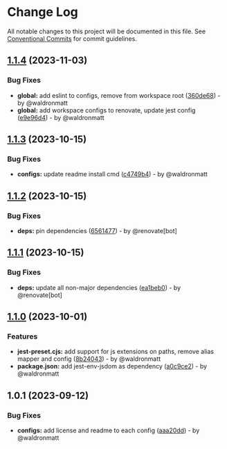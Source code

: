 # Change Log

All notable changes to this project will be documented in this file.
See [Conventional Commits](https://conventionalcommits.org) for commit guidelines.

## [1.1.4](https://github.com/waldronmatt/pnpm-nx-lerna-lite-boilerplate/compare/jest-config@1.1.3...jest-config@1.1.4) (2023-11-03)

### Bug Fixes

* **global:** add eslint to configs, remove from workspace root ([360de68](https://github.com/waldronmatt/pnpm-nx-lerna-lite-boilerplate/commit/360de687d87b1de29147cd07e2d0783ef2d814a0)) - by @waldronmatt
* **global:** add workspace configs to renovate, update jest config ([e9e96d4](https://github.com/waldronmatt/pnpm-nx-lerna-lite-boilerplate/commit/e9e96d46f5cc7a7a977a1c270b27d9ae82cb6624)) - by @waldronmatt

## [1.1.3](https://github.com/waldronmatt/pnpm-nx-lerna-lite-boilerplate/compare/jest-config@1.1.2...jest-config@1.1.3) (2023-10-15)

### Bug Fixes

* **configs:** update readme install cmd ([c4749b4](https://github.com/waldronmatt/pnpm-nx-lerna-lite-boilerplate/commit/c4749b45f04ecd5cf63a770eb3232c7fe8142597)) - by @waldronmatt

## [1.1.2](https://github.com/waldronmatt/pnpm-nx-lerna-lite-boilerplate/compare/jest-config@1.1.1...jest-config@1.1.2) (2023-10-15)

### Bug Fixes

* **deps:** pin dependencies ([6561477](https://github.com/waldronmatt/pnpm-nx-lerna-lite-boilerplate/commit/6561477112932d42e1b6bcda27de3f63d71cdbc6)) - by @renovate[bot]

## [1.1.1](https://github.com/waldronmatt/pnpm-nx-lerna-lite-boilerplate/compare/jest-config@1.1.0...jest-config@1.1.1) (2023-10-15)

### Bug Fixes

* **deps:** update all non-major dependencies ([ea1beb0](https://github.com/waldronmatt/pnpm-nx-lerna-lite-boilerplate/commit/ea1beb0dbd757f76e9094babe6bd78af60a28ef2)) - by @renovate[bot]

## [1.1.0](https://github.com/waldronmatt/pnpm-nx-lerna-lite-boilerplate/compare/jest-config@1.0.1...jest-config@1.1.0) (2023-10-01)

### Features

* **jest-preset.cjs:** add support for js extensions on paths, remove alias mapper and config ([8b24043](https://github.com/waldronmatt/pnpm-nx-lerna-lite-boilerplate/commit/8b24043ab64e3142bbd693db119a4541ac5c064b)) - by @waldronmatt
* **package.json:** add jest-env-jsdom as dependency ([a0c9ce2](https://github.com/waldronmatt/pnpm-nx-lerna-lite-boilerplate/commit/a0c9ce25084fc69347d12ea1592ea88199510adf)) - by @waldronmatt

## 1.0.1 (2023-09-12)

### Bug Fixes

- **configs:** add license and readme to each config ([aaa20dd](https://github.com/waldronmatt/pnpm-nx-lerna-lite-boilerplate/commit/aaa20ddce8b94a4fa68dbae2fc6cc6103efcc6dd)) - by @waldronmatt
